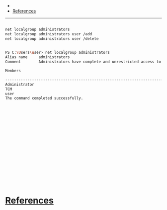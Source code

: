 - 
- [References](#references)

-------------------------------------------


## 
```sh
net localgroup administrators
net localgroup administrators user /add
net localgroup administrators user /delete
```

## 
```sh
PS C:\Users\user> net localgroup administrators
Alias name     administrators
Comment        Administrators have complete and unrestricted access to the computer/domain

Members

-------------------------------------------------------------------------------
Administrator
TCM
user
The command completed successfully.
```

## 
```sh

```

## 
```sh

```

## 
```sh

```

## 
```sh

```

## 
```sh

```

## 
```sh

```

## 
```sh

```

## 
```sh

```

## 
```sh

```

# [References](#references-1)

